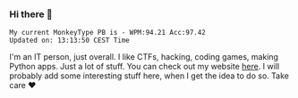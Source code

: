 ### Hi there 👋
<!-- PB START -->
```
My current MonkeyType PB is - WPM:94.21 Acc:97.42
Updated on: 13:13:50 CEST Time
```
<!-- PB END -->
I'm an IT person, just overall. I like CTFs, hacking, coding games, making Python apps. Just a lot of stuff.
You can check out my website [here](https://skill3472.github.io/).
I will probably add some interesting stuff here, when I get the idea to do so. Take care ❤️
